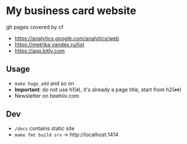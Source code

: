 # My business card website

gh pages covered by cf

- https://analytics.google.com/analytics/web
- https://metrika.yandex.ru/list
- https://app.bitly.com


## Usage

- `make hugo_add` and so on
- **Important**: do not use h1(`#`), it's already a page title,
  start from h2(`##`)
- Newsletter on beehiiv.com


## Dev

- `/docs` contains static site
- `make fmt build srv` -> http://localhost:1414

